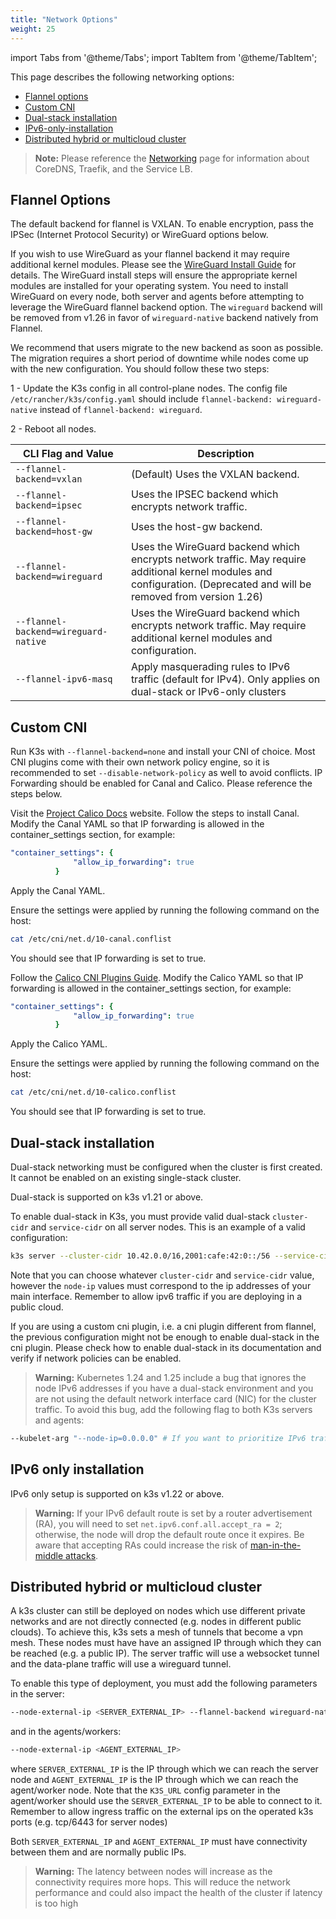 ```yaml
---
title: "Network Options"
weight: 25
---
```


import Tabs from '@theme/Tabs';
import TabItem from '@theme/TabItem';

This page describes the following networking options:

- [Flannel options](#flannel-options)
- [Custom CNI](#custom-cni)
- [Dual-stack installation](#dual-stack-installation)
- [IPv6-only-installation](#ipv6-only-installation)
- [Distributed hybrid or multicloud cluster](#distributed-hybrid-or-multicloud-cluster)

> **Note:** Please reference the [Networking](networking/networking.md) page for information about CoreDNS, Traefik, and the Service LB.

## Flannel Options

The default backend for flannel is VXLAN. To enable encryption, pass the IPSec (Internet Protocol Security) or WireGuard options below.

If you wish to use WireGuard as your flannel backend it may require additional kernel modules. Please see the [WireGuard Install Guide](https://www.wireguard.com/install/) for details. The WireGuard install steps will ensure the appropriate kernel modules are installed for your operating system. You need to install WireGuard on every node, both server and agents before attempting to leverage the WireGuard flannel backend option.
The `wireguard` backend will be removed from v1.26 in favor of `wireguard-native` backend natively from Flannel.

We recommend that users migrate to the new backend as soon as possible. The migration requires a short period of downtime while nodes come up with the new configuration. You should follow these two steps:

1 - Update the K3s config in all control-plane nodes. The config file `/etc/rancher/k3s/config.yaml` should include `flannel-backend: wireguard-native` instead of `flannel-backend: wireguard`.

2 - Reboot all nodes.

  CLI Flag and Value | Description
  -------------------|------------
 `--flannel-backend=vxlan` | (Default) Uses the VXLAN backend. |
 `--flannel-backend=ipsec` | Uses the IPSEC backend which encrypts network traffic. |
 `--flannel-backend=host-gw` |  Uses the host-gw backend. |
 `--flannel-backend=wireguard` | Uses the WireGuard backend which encrypts network traffic. May require additional kernel modules and configuration. (Deprecated and will be removed from version 1.26) |
 `--flannel-backend=wireguard-native` | Uses the WireGuard backend which encrypts network traffic. May require additional kernel modules and configuration. |
 `--flannel-ipv6-masq` | Apply masquerading rules to IPv6 traffic (default for IPv4). Only applies on dual-stack or IPv6-only clusters |

## Custom CNI

Run K3s with `--flannel-backend=none` and install your CNI of choice. Most CNI plugins come with their own network policy engine, so it is recommended to set `--disable-network-policy` as well to avoid conflicts. IP Forwarding should be enabled for Canal and Calico. Please reference the steps below.

<Tabs>
<TabItem value="Canal" default>

Visit the [Project Calico Docs](https://docs.projectcalico.org/) website. Follow the steps to install Canal. Modify the Canal YAML so that IP forwarding is allowed in the container_settings section, for example:

```yaml
"container_settings": {
              "allow_ip_forwarding": true
          }
```

Apply the Canal YAML.

Ensure the settings were applied by running the following command on the host:

```bash
cat /etc/cni/net.d/10-canal.conflist
```

You should see that IP forwarding is set to true.

</TabItem>
<TabItem value="Calico" default>

Follow the [Calico CNI Plugins Guide](https://docs.projectcalico.org/master/docs/reference/cni-plugin/configuration). Modify the Calico YAML so that IP forwarding is allowed in the container_settings section, for example:

```yaml
"container_settings": {
              "allow_ip_forwarding": true
          }
```

Apply the Calico YAML.

Ensure the settings were applied by running the following command on the host:

```bash
cat /etc/cni/net.d/10-calico.conflist
```

You should see that IP forwarding is set to true.


</TabItem>
</Tabs>

## Dual-stack installation

Dual-stack networking must be configured when the cluster is first created. It cannot be enabled on an existing single-stack cluster.

Dual-stack is supported on k3s v1.21 or above.

To enable dual-stack in K3s, you must provide valid dual-stack `cluster-cidr` and `service-cidr` on all server nodes. This is an example of a valid configuration:

```bash
k3s server --cluster-cidr 10.42.0.0/16,2001:cafe:42:0::/56 --service-cidr 10.43.0.0/16,2001:cafe:42:1::/112
```

Note that you can choose whatever `cluster-cidr` and `service-cidr` value, however the `node-ip` values must correspond to the ip addresses of your main interface. Remember to allow ipv6 traffic if you are deploying in a public cloud.

If you are using a custom cni plugin, i.e. a cni plugin different from flannel, the previous configuration might not be enough to enable dual-stack in the cni plugin. Please check how to enable dual-stack in its documentation and verify if network policies can be enabled.

> **Warning:** Kubernetes 1.24 and 1.25 include a bug that ignores the node IPv6 addresses if you have a dual-stack environment and you are not using the default network interface card (NIC) for the cluster traffic. To avoid this bug, add the following flag to both K3s servers and agents:

```bash
--kubelet-arg "--node-ip=0.0.0.0" # If you want to prioritize IPv6 traffic, use "--node-ip=::" instead of "--node-ip=0.0.0.0".
```

## IPv6 only installation

IPv6 only setup is supported on k3s v1.22 or above.

> **Warning:** If your IPv6 default route is set by a router advertisement (RA), you will need to set `net.ipv6.conf.all.accept_ra = 2`; otherwise, the node will drop the default route once it expires. Be aware that accepting RAs could increase the risk of [man-in-the-middle attacks](https://github.com/kubernetes/kubernetes/issues/91507).

## Distributed hybrid or multicloud cluster

A k3s cluster can still be deployed on nodes which use different private networks and are not directly connected (e.g. nodes in different public clouds). To achieve this, k3s sets a mesh of tunnels that become a vpn mesh. These nodes must have have an assigned IP through which they can be reached (e.g. a public IP). The server traffic will use a websocket tunnel and the data-plane traffic will use a wireguard tunnel.

To enable this type of deployment, you must add the following parameters in the server:
```bash
--node-external-ip <SERVER_EXTERNAL_IP> --flannel-backend wireguard-native --flannel-external-ip
```
and in the agents/workers:
```bash
--node-external-ip <AGENT_EXTERNAL_IP>
```

where `SERVER_EXTERNAL_IP` is the IP through which we can reach the server node and `AGENT_EXTERNAL_IP` is the IP through which we can reach the agent/worker node. Note that the `K3S_URL` config parameter in the agent/worker should use the `SERVER_EXTERNAL_IP` to be able to connect to it. Remember to allow ingress traffic on the external ips on the operated k3s ports (e.g. tcp/6443 for server nodes)

Both `SERVER_EXTERNAL_IP` and `AGENT_EXTERNAL_IP` must have connectivity between them and are normally public IPs.

> **Warning:** The latency between nodes will increase as the connectivity requires more hops. This will reduce the network performance and could also impact the health of the cluster if latency is too high

